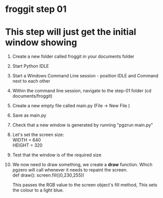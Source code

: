 # froggit step 01

# This step will just get the initial window showing


1. Create a new folder called froggit in your documents folder
2. Start Python IDLE
3. Start a Windows Command Line session - position IDLE and Command next to each other
4. Within the command line session, navigate to the step-01 folder (cd  documents/froggit)
5. Create a new empty file called main.py (File -> New File )
6. Save as main.py
7. Check that a new window is generated by running  "pgzrun main.py"
8. Let's set the screen size:  
    WIDTH = 640  
    HEIGHT = 320  
9. Test that the window is of the required size
10. We now need to draw something, we create a **draw** function. Which pgzero will call whenever it needs to repaint the screen.  
def draw():
    screen.fill((0,230,255))

    This passes the RGB value to the screen object's fill method, This sets the colour to a light blue.


